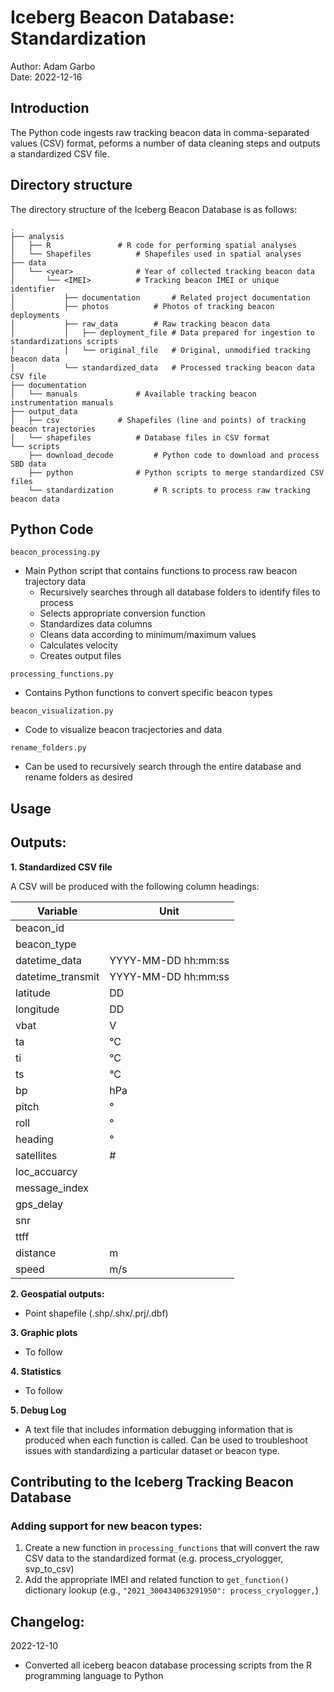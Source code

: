 # Iceberg Beacon Database: Standardization
Author: Adam Garbo  
Date: 2022-12-16

## Introduction
The Python code ingests raw tracking beacon data in comma-separated values (CSV) format, peforms a number of data cleaning steps and outputs a standardized CSV file.

## Directory structure
The directory structure of the Iceberg Beacon Database is as follows:
```
.
├── analysis
│   ├── R				# R code for performing spatial analyses
│   └── Shapefiles			# Shapefiles used in spatial analyses
├── data				
│   └── <year>				# Year of collected tracking beacon data
│       └── <IMEI>			# Tracking beacon IMEI or unique identifier
│           ├── documentation		# Related project documentation
│           ├── photos			# Photos of tracking beacon deployments
│           ├── raw_data		# Raw tracking beacon data
│           │   ├── deployment_file	# Data prepared for ingestion to standardizations scripts
│           │   └── original_file	# Original, unmodified tracking beacon data
│           └── standardized_data	# Processed tracking beacon data CSV file
├── documentation			
│   └── manuals				# Available tracking beacon instrumentation manuals
├── output_data
│   ├── csv				# Shapefiles (line and points) of tracking beacon trajectories
│   └── shapefiles			# Database files in CSV format 
└── scripts
    ├── download_decode			# Python code to download and process SBD data
    ├── python				# Python scripts to merge standardized CSV files
    └── standardization			# R scripts to process raw tracking beacon data
```

## Python Code
`beacon_processing.py`
* Main Python script that contains functions to process raw beacon trajectory data
  * Recursively searches through all database folders to identify files to process
  * Selects appropriate conversion function
  * Standardizes data columns
  * Cleans data according to minimum/maximum values
  * Calculates velocity
  * Creates output files

`processing_functions.py`
* Contains Python functions to convert specific beacon types

`beacon_visualization.py` 
* Code to visualize beacon tracjectories and data

`rename_folders.py`
* Can be used to recursively search through the entire database and rename folders as desired

## Usage

## Outputs:

**1. Standardized CSV file**

A CSV will be produced with the following column headings:

| Variable | Unit |
| --- | ---  |
| beacon_id |   |
| beacon_type |   |
| datetime_data | YYYY-MM-DD hh:mm:ss |
| datetime_transmit | YYYY-MM-DD hh:mm:ss  |
| latitude | DD  |
| longitude | DD |
| vbat | V  |
| ta | °C  |
| ti | °C  |
| ts | °C |
| bp | hPa |
| pitch | ° |
| roll | ° |
| heading | ° |
| satellites | # |
| loc_accuarcy |   |
| message_index |   |
| gps_delay |   |
| snr |   |
| ttff |   |
| distance | m |
| speed | m/s |

**2. Geospatial outputs:**
* Point shapefile (.shp/.shx/.prj/.dbf)

**3. Graphic plots**
* To follow 

**4. Statistics**
* To follow 

**5. Debug Log**
* A text file that includes information debugging information that is produced when each function is called. Can be used to troubleshoot issues with standardizing a particular dataset or beacon type.


## Contributing to the Iceberg Tracking Beacon Database
### Adding support for new beacon types: 

1. Create a new function in `processing_functions` that will convert the raw CSV data to the standardized format (e.g. process_cryologger, svp_to_csv)
2. Add the appropriate IMEI and related function to `get_function()` dictionary lookup (e.g., `"2021_300434063291950": process_cryologger,`)

## Changelog:
2022-12-10
* Converted all iceberg beacon database processing scripts from the R programming language to Python

